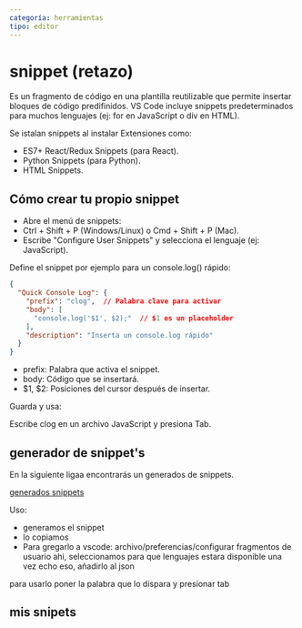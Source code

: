 ```yaml
---
categoría: herramientas
tipo: editor
---
```

# snippet (retazo)

Es un fragmento de código en una plantilla reutilizable que permite insertar bloques de código predifinidos.
VS Code incluye snippets predeterminados para muchos lenguajes (ej: for en JavaScript o div en HTML).


Se istalan snippets al instalar Extensiones como:

* ES7+ React/Redux Snippets (para React).
* Python Snippets (para Python).
* HTML Snippets.

## Cómo crear tu propio snippet

* Abre el menú de snippets:
* Ctrl + Shift + P (Windows/Linux) o Cmd + Shift + P (Mac).
* Escribe "Configure User Snippets" y selecciona el lenguaje (ej: JavaScript).

Define el snippet por ejemplo para un console.log() rápido:

```json
{
  "Quick Console Log": {
    "prefix": "clog",  // Palabra clave para activar
    "body": [
      "console.log('$1', $2);"  // $1 es un placeholder
    ],
    "description": "Inserta un console.log rápido"
  }
}
```
* prefix: Palabra que activa el snippet.
* body: Código que se insertará.
* $1, $2: Posiciones del cursor después de insertar.

Guarda y usa:

Escribe clog en un archivo JavaScript y presiona Tab.

## generador de snippet's

En la siguiente ligaa encontrarás un generados de snippets.

[generados snippets](https://snippet-generator.app/?description=&tabtrigger=&snippet=&mode=vscode)

Uso:
* generamos el snippet
* lo copiamos
* Para gregarlo a vscode:
archivo/preferencias/configurar fragmentos de usuario
ahi, seleccionamos para que lenguajes estara disponible
una vez echo eso, añadirlo al json

para usarlo poner la palabra que lo dispara y presionar tab

## mis snipets

